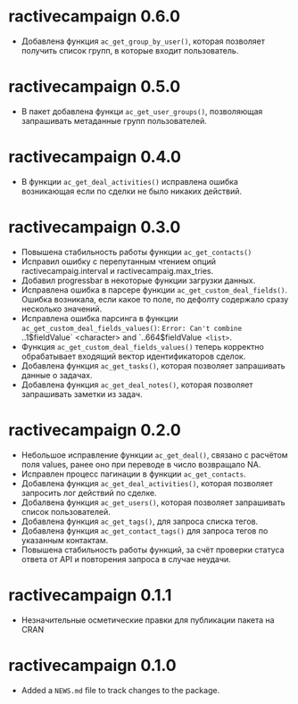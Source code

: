# ractivecampaign 0.6.0

* Добавлена функция `ac_get_group_by_user()`, которая позволяет получить список групп, в которые входит пользователь.

# ractivecampaign 0.5.0

* В пакет добавлена функци `ac_get_user_groups()`, позволяющая запрашивать метаданные групп пользователей. 

# ractivecampaign 0.4.0

* В функции `ac_get_deal_activities()` исправлена ошибка возникающая если по сделки не было никаких действий.

# ractivecampaign 0.3.0

* Повышена стабильность работы функции `ac_get_contacts()`
* Исправил ошибку с перепутанным чтением опций ractivecampaig.interval и ractivecampaig.max_tries.
* Добавил progressbar в некоторые функции загрузки данных.
* Исправлена ошибка в парсере функции `ac_get_custom_deal_fields()`. Ошибка возникала, если какое то поле, по дефолту содержало сразу несколько значений.
* Исправлена ошибка парсинга в функции `ac_get_custom_deal_fields_values()`: `Error: Can't combine `..1$fieldValue` <character> and `..664$fieldValue` <list>`.
* Функция `ac_get_custom_deal_fields_values()` теперь корректно обрабатывает входящий вектор идентификаторов сделок.
* Добавлена функция `ac_get_tasks()`, которая позволяет запрашивать данные о задачах.
* Добавлена функция `ac_get_deal_notes()`, которая позволяет запрашивать заметки из задач.

# ractivecampaign 0.2.0

* Небольшое исправление функции `ac_get_deal()`, связано с расчётом поля values, ранее оно при переводе в число возвращало NA.
* Исправлен процесс пагинации в функции `ac_get_contacts`.
* Добавлена функция `ac_get_deal_activities()`, которая позволяет запросить лог действий по сделке.
* Добалвена функция `ac_get_users()`, которая позволяет запрашивать список пользователей.
* Добавлена функция `ac_get_tags()`, для запроса списка тегов.
* Добавлена функция `ac_get_contact_tags()` для запроса тегов по указанным контактам.
* Повышена стабильность работы функций, за счёт проверки статуса ответа от API и повторения запроса в случае неудачи.

# ractivecampaign 0.1.1

* Незначительные осметические правки для публикации пакета на CRAN

# ractivecampaign 0.1.0

* Added a `NEWS.md` file to track changes to the package.
